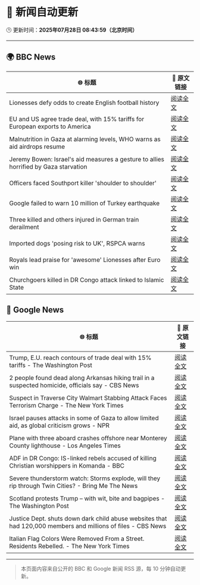 # 🧠 新闻自动更新

🕒 更新时间：**2025年07月28日 08:43:59（北京时间）**

---

## 🌍 BBC News

| 🌐 标题 | 🔗 原文链接 |
|--------|-------------|
| Lionesses defy odds to create English football history | [阅读全文](https://www.bbc.com/sport/football/articles/c5yklp550yno) |
| EU and US agree trade deal, with 15% tariffs for European exports to America | [阅读全文](https://www.bbc.com/news/articles/cx2xylk3d07o) |
| Malnutrition in Gaza at alarming levels, WHO warns as aid airdrops resume | [阅读全文](https://www.bbc.com/news/articles/ckgj270grkxo) |
| Jeremy Bowen: Israel's aid measures a gesture to allies horrified by Gaza starvation | [阅读全文](https://www.bbc.com/news/articles/cz60x5v75p1o) |
| Officers faced Southport killer 'shoulder to shoulder' | [阅读全文](https://www.bbc.com/news/articles/cjd2d9kpl4do) |
| Google failed to warn 10 million of Turkey earthquake | [阅读全文](https://www.bbc.com/news/articles/c77v2kx304go) |
| Three killed and others injured in German train derailment | [阅读全文](https://www.bbc.com/news/articles/cy9844egpx8o) |
| Imported dogs 'posing risk to UK', RSPCA warns | [阅读全文](https://www.bbc.com/news/articles/cpwq40vjw8lo) |
| Royals lead praise for 'awesome' Lionesses after Euro win | [阅读全文](https://www.bbc.com/news/articles/c5y03dyyvx2o) |
| Churchgoers killed in DR Congo attack linked to Islamic State | [阅读全文](https://www.bbc.com/news/articles/c3ezjg34lw4o) |

## 📰 Google News

| 🌐 标题 | 🔗 原文链接 |
|--------|-------------|
| Trump, E.U. reach contours of trade deal with 15% tariffs - The Washington Post | [阅读全文](https://news.google.com/rss/articles/CBMihwFBVV95cUxPUW9aVHRFTjJYM3hfbjlrNmVleGtjSWttRlZTRkdNVl9KYy1kWFZfbW1JZlU5UFNKT0oyWkZJMXB6YnREb1NtZmp1TUJER1VOY01uVDJpdmlwb005ZThBOGRValFkTG5kbEdaTFNpSHBta3RpNUpPSEhGWVdJQm5SeFVTRDUzeUE?oc=5) |
| 2 people found dead along Arkansas hiking trail in a suspected homicide, officials say - CBS News | [阅读全文](https://news.google.com/rss/articles/CBMilwFBVV95cUxORTJ3WDFFS1hScms1cFAxeW1wSXJnR0FpRXd5NC1nU3EyUTY4Nm5xODJrOEpFM0pFdDNZdktvcGx1WExPc3FCRUlvY0lQTnFUbno0b2FCb21xNExUVlRzMXVVLW1IbmU5MmxSSDAzYWE1Z09pNHJHaTZqQVhIcktrNHVhazNQN0JCdDQ5bjFSSkhiZjJRQnpZ0gGcAUFVX3lxTE5KOHIwcjJKZ1VQRkNxT3FhcUI5bS1CN0tGaG0wd21id1AxV1EwWmVoMXBBZkw4d1VyZjVxQ2FsVGhIVG93MEQwc0pxZ1Uwc0tPcG1QSmE0eGhvQzZWdHpZeTFXWXB2V1BEbHZGNmk0anREd19rNUJyNkVHVE4wZ3dUcThCNEpZWVNEQ3V1NEFoVU8zVWJLTjhza1R1ZA?oc=5) |
| Suspect in Traverse City Walmart Stabbing Attack Faces Terrorism Charge - The New York Times | [阅读全文](https://news.google.com/rss/articles/CBMiiAFBVV95cUxPR2hQcTdVRk1UZFdQemp4bUhaR0dmcUZwRG9xblBjOTdMd0w0QkNPV1h0ZDFoXzFPNG1OM0dhdkg2RWF4UkQ5TXctMGlJc3M3SURRcVNGOU1TeHNfQ3NtWnBNbDlJVUlXNWZpZjlGaFpWWHgtRDF2aXRUVXlEWlBKZHA5OWZidlM1?oc=5) |
| Israel pauses attacks in some of Gaza to allow limited aid, as global criticism grows - NPR | [阅读全文](https://news.google.com/rss/articles/CBMihAFBVV95cUxQN3Y3ZlZHX0ZZaVhHSTBPakQ1M1FaME9SWGt6WExHREhsYkduR2JnRG5vaEFZdVptRjNXWmhRN2Rsc0ExX1lPSUx5eHY0TzlNd2ViTzczV19jdG5XeWFyN21jQmJtWVk0c1JMQWtJTXNvX1lYV2tzRTZ0Rm5MZy0wVEdlVGk?oc=5) |
| Plane with three aboard crashes offshore near Monterey County lighthouse - Los Angeles Times | [阅读全文](https://news.google.com/rss/articles/CBMijgFBVV95cUxQOEtMUEFRbmxMSDBjenhJaDBxVDdaa1phUzJoendVWEJxaDA5dkZaSFFoNDgxVzVpUkFSaHZOclhSQ0g2MWJ3QWd1MzVpcTVDZGJHT0ZHcU00ZGE1NHZiaV91VmVMRGY1ZXZxU2EwS2R1ZVhuakVIb2lEQXd6c1A0cFJac2owVW9ocW5QckhB?oc=5) |
| ADF in DR Congo: IS-linked rebels accused of killing Christian worshippers in Komanda - BBC | [阅读全文](https://news.google.com/rss/articles/CBMiWkFVX3lxTE9NOVJ0MkRJd2tQTS04X3g0SkdVRHV3My1Ib1lDeS1CQXIwZ21md2RTWWJIVWRNR1lZVXdMT3QxUWVxak5IRDh5WDdYcnhJTmtvNHBWbWEyVHVjQdIBX0FVX3lxTE5vWVV4eDBaSmZWNllTR2w2SjNWSDVwb2taYXBQaXBZUmJfSTdLV1pRQ0tramQwc0xpd016emNxb0VKU1dtRFhLV2xOc3N0ZnhNdlk4bE9pWlJDMXBTRXdr?oc=5) |
| Severe thunderstorm watch: Storms explode, will they rip through Twin Cities? - Bring Me The News | [阅读全文](https://news.google.com/rss/articles/CBMiuwFBVV95cUxQTVYzQXY3WTlldVI5OTVTMm1oNm9HRzFXRmxhV3RmYW94OFU4UW9ucU0yTjE2ZTRNUHZ5R2RQbTJMckVFaGo0NjdDdzhYbkltNnViM0VLejJaT1FEZlZkUGpFQmdTRkx2cUJrYUFIV0RrU21fSnJYS3BVUkpMNXlmak1WOTc4S0I1SGtMbmZicG81T3FpclM2VklxNXdoUGVnTFg2SlNrNndGZEk3bjdOUnNtLXVTaFEyNVdv?oc=5) |
| Scotland protests Trump – with wit, bite and bagpipes - The Washington Post | [阅读全文](https://news.google.com/rss/articles/CBMijAFBVV95cUxOS3kxSGltVXZmWjEtcHNtbU5wTjBpbkJFNk5hOFZjdXpqbjRyZ3ZTamtadWM4YlphakE0SU1icXZuLTJEb3BDOVphZWtOblU4WHZEYktVOFh4Z2d2aXRQanlaUlN0Y3oyZG9rTUdkWWhQd0owUTF4cG14a09RbEpQQl9KcUxyYWVBMUpveg?oc=5) |
| Justice Dept. shuts down dark child abuse websites that had 120,000 members and millions of files - CBS News | [阅读全文](https://news.google.com/rss/articles/CBMihgFBVV95cUxQUmlQQ2Y2VGNYdU9tekM3LWIxaFFkYm9OTVQ2dHgwYXdLUlJaeGhtVTczUjM5eEVXNEFYemZEQWJIbHVtbGZVRTd3YlZRT2Rtc0FsV2RxUERlQkpCQmQ1REMwMXA2TzdPMkNMWjl4VHFWRjlHeDI2V1htMmlpZ1dnbmRsWC1kd9IBiwFBVV95cUxNLVRtel9MOGd3VFJNdGExR0NBVnAtQ0FDUjlaUzBtdzRfRkNnbGpOVUh6RTA0ZVVEU2U2Tzlselk1NzdGSHpzTFBYTnVWNVkxWVJCZ0lDYkV2NWoyS1l0ZXVvdm9YZzFNdDNVcWVBWUYzYVZvVVY4VFE4cGotLTB5TFBLcF9lbmxWbkU0?oc=5) |
| Italian Flag Colors Were Removed From a Street. Residents Rebelled. - The New York Times | [阅读全文](https://news.google.com/rss/articles/CBMiggFBVV95cUxQU0VsZlNURi1CUklSTzJ3SU9mcUdZT1JjU2lmcU4zUFE1U2ZpN2tVQWNoanYxNmhwTHQ1bmtGOWlvbjZBV0RKci1uN0M1RGNvSXNSNzlmUWREb3Rpb0doVzVpWnZQZGMzT2VXNWVxX19GRUVQTXJ2RzN0UVdTMmxSM0JR?oc=5) |

---
> 本页面内容来自公开的 BBC 和 Google 新闻 RSS 源，每 10 分钟自动更新。